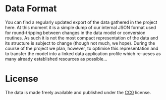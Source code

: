 # Data Format

You can find a regularly updated export of the data gathered in the project here. At this moment it is a simple dump of
our internal JSON format used for round-tripping between changes in the data model or conversion routines. As such it
is not the most compact representation of the data and its structure is subject to change (though not much, we hope).
During the course of the project we plan, however, to optimise this representation and to transfer the model into a
linked data application profile which re-ueses as many already established resources as possible...

# License
The data is made freely available and published under the [CC0](http://creativecommons.org/publicdomain/zero/1.0/) license.